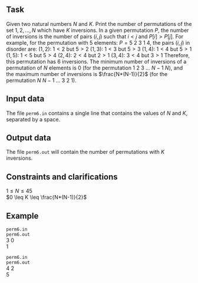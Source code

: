 ## Task

Given two natural numbers $N$ and $K$. Print the number of permutations of the set $1, 2, \dots, N$ which have $K$ inversions. In a given permutation $P$, the number of inversions is the number of pairs $(i,j)$ such that $i<j$ and $P[i]>P[j]$. For example, for the permutation with $5$ elements: $P=5 \ 2 \ 3 \ 1 \ 4$, the pairs $(i,j)$ in disorder are:
$(1,2) :\ 1<2$ but $5>2$
$(1,3) :\ 1<3$ but $5>3$
$(1,4) :\ 1<4$ but $5>1$
$(1,5) :\ 1<5$ but $5>4$
$(2,4) :\ 2<4$ but $2>1$
$(3,4) :\ 3<4$ but $3>1$
Therefore, this permutation has $6$ inversions. The minimum number of inversions of a permutation of $N$ elements is $0$ (for the permutation $1 \ 2 \ 3 \ \dots \ N-1 \ N$), and the maximum number of inversions is $\frac{N*(N-1)}{2}$ (for the permutation $N \ N-1 \ \dots \ 3 \ 2 \ 1$).

## Input data

The file `perm6.in` contains a single line that contains the values of $N$ and $K$, separated by a space.

## Output data

The file `perm6.out` will contain the number of permutations with $K$ inversions.

## Constraints and clarifications

$1 \leq N \leq 45$\
$0 \leq K \leq \frac{N*(N-1)}{2}$

## Example

`perm6.in`\
`perm6.out`\
$3 \ 0$\
$1$

`perm6.in`\
`perm6.out`\
$4 \ 2$\
$5$
